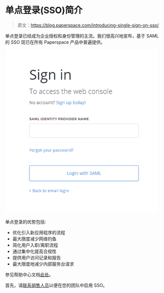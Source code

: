 # 单点登录(SSO)简介

> 原文：<https://blog.paperspace.com/introducing-single-sign-on-sso/>

单点登录已经成为企业授权和身份管理的主流。我们很高兴地宣布，基于 SAML 的 SSO 现已在所有 Paperspace 产品中普遍提供。

![](img/dddbaa589501ca76a7ab739508a7c8cd.png)

单点登录的优势包括:

*   优化引入新应用程序的流程
*   最大限度减少网络钓鱼
*   简化用户入职/离职流程
*   通过集中化提高合规性
*   提供用户访问记录和报告
*   最大限度地减少内部服务台请求

参见帮助中心文档[此处](https://support.paperspace.com/hc/en-us/articles/360019020553)。

首先，请[联系销售人员](https://info.paperspace.com/contact-sales)以便在您的团队中启用 SSO。